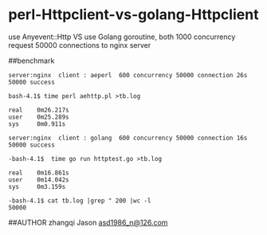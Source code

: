 # perl-Httpclient-vs-golang-Httpclient
use Anyevent::Http VS use Golang goroutine, both 1000 concurrency request 50000 connections to nginx server


##benchmark
```
server:nginx  client : aeperl  600 concurrency 50000 connection 26s 50000 success

bash-4.1$ time perl aehttp.pl >tb.log

real    0m26.217s
user    0m25.289s
sys     0m0.911s

server:nginx  client : golang  600 concurrency 50000 connection 16s 50000 success

-bash-4.1$  time go run httptest.go >tb.log

real    0m16.861s
user    0m14.042s
sys     0m3.159s

-bash-4.1$ cat tb.log |grep " 200 |wc -l
50000

```

##AUTHOR
zhangqi Jason asd1986_n@126.com
